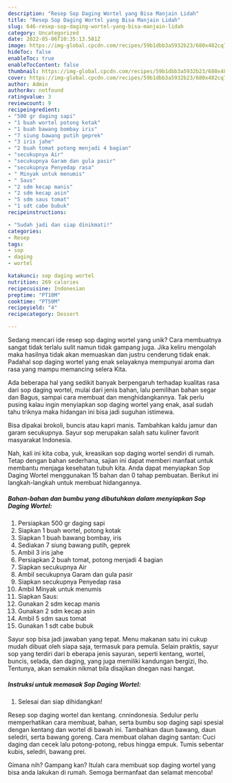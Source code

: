 ```yaml
---
description: "Resep Sop Daging Wortel yang Bisa Manjain Lidah"
title: "Resep Sop Daging Wortel yang Bisa Manjain Lidah"
slug: 646-resep-sop-daging-wortel-yang-bisa-manjain-lidah
category: Uncategorized
date: 2022-05-06T10:35:13.581Z
image: https://img-global.cpcdn.com/recipes/59b1dbb3a5932b23/680x482cq70/sop-daging-wortel-foto-resep-utama.jpg
hideToc: false
enableToc: true
enableTocContent: false
thumbnail: https://img-global.cpcdn.com/recipes/59b1dbb3a5932b23/680x482cq70/sop-daging-wortel-foto-resep-utama.jpg
cover: https://img-global.cpcdn.com/recipes/59b1dbb3a5932b23/680x482cq70/sop-daging-wortel-foto-resep-utama.jpg
author: Admin
authorAv: notfound
ratingvalue: 3
reviewcount: 9
recipeingredient:
- "500 gr daging sapi"
- "1 buah wortel potong kotak"
- "1 buah bawang bombay iris"
- "7 siung bawang putih geprek"
- "3 iris jahe"
- "2 buah tomat potong menjadi 4 bagian"
- "secukupnya Air"
- "secukupnya Garam dan gula pasir"
- "secukupnya Penyedap rasa"
- " Minyak untuk menumis"
- " Saus"
- "2 sdm kecap manis"
- "2 sdm kecap asin"
- "5 sdm saus tomat"
- "1 sdt cabe bubuk"
recipeinstructions:

- "Sudah jadi dan siap dinikmati!"
categories:
- Resep
tags:
- sop
- daging
- wortel

katakunci: sop daging wortel 
nutrition: 269 calories
recipecuisine: Indonesian
preptime: "PT10M"
cooktime: "PT50M"
recipeyield: "4"
recipecategory: Dessert

---
```





Sedang mencari ide resep sop daging wortel yang unik? Cara membuatnya sangat tidak terlalu sulit namun tidak gampang juga. Jika keliru mengolah maka hasilnya tidak akan memuaskan dan justru cenderung tidak enak. Padahal sop daging wortel yang enak selayaknya mempunyai aroma dan rasa yang mampu memancing selera Kita.





Ada beberapa hal yang sedikit banyak berpengaruh terhadap kualitas rasa dari sop daging wortel, mulai dari jenis bahan, lalu pemilihan bahan segar dan Bagus, sampai cara membuat dan menghidangkannya. Tak perlu pusing kalau ingin menyiapkan sop daging wortel yang enak,      asal sudah tahu triknya maka hidangan ini bisa jadi suguhan istimewa.














Bisa dipakai brokoli, buncis atau kapri manis. Tambahkan kaldu jamur dan garam secukupnya. Sayur sop merupakan salah satu kuliner favorit masyarakat Indonesia.






Nah, kali ini kita coba, yuk, kreasikan sop daging wortel sendiri di rumah. Tetap dengan bahan sederhana, sajian ini dapat memberi manfaat untuk membantu menjaga kesehatan tubuh kita. Anda dapat menyiapkan Sop Daging Wortel menggunakan 15 bahan dan 0 tahap pembuatan. Berikut ini langkah-langkah untuk membuat hidangannya.

<!--inarticleads1-->

##### Bahan-bahan dan bumbu yang dibutuhkan dalam menyiapkan Sop Daging Wortel:

1. Persiapkan 500 gr daging sapi
1. Siapkan 1 buah wortel, potong kotak
1. Siapkan 1 buah bawang bombay, iris
1. Sediakan 7 siung bawang putih, geprek
1. Ambil 3 iris jahe
1. Persiapkan 2 buah tomat, potong menjadi 4 bagian
1. Siapkan secukupnya Air
1. Ambil secukupnya Garam dan gula pasir
1. Siapkan secukupnya Penyedap rasa
1. Ambil  Minyak untuk menumis
1. Siapkan  Saus:
1. Gunakan 2 sdm kecap manis
1. Gunakan 2 sdm kecap asin
1. Ambil 5 sdm saus tomat
1. Gunakan 1 sdt cabe bubuk


Sayur sop bisa jadi jawaban yang tepat. Menu makanan satu ini cukup mudah dibuat oleh siapa saja, termasuk para pemula. Selain praktis, sayur sop yang terdiri dari b eberapa jenis sayuran, seperti kentang, wortel, buncis, selada, dan daging, yang juga memiliki kandungan bergizi, lho. Tentunya, akan semakin nikmat bila disajikan dnegan nasi hangat. 

<!--inarticleads2-->

##### Instruksi untuk memasak Sop Daging Wortel:


1. Selesai dan siap dihidangkan!

Resep sop daging wortel dan kentang. cnnindonesia. Sedulur perlu memperhatikan cara membuat, bahan, serta bumbu sop daging sapi spesial dengan kentang dan wortel di bawah ini. Tambahkan daun bawang, daun seledri, serta bawang goreng. Cara membuat olahan daging santan: Cuci daging dan cecek lalu potong-potong, rebus hingga empuk. Tumis sebentar kubis, seledri, bawang prei. 

Gimana nih? Gampang kan? Itulah cara membuat sop daging wortel yang bisa anda lakukan di rumah. Semoga bermanfaat dan selamat mencoba!
